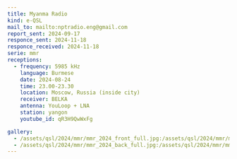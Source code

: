 ```yaml
---
title: Myanma Radio
kind: e-QSL
mail_to: mailto:nptradio.eng@gmail.com
report_sent: 2024-09-17
responce_sent: 2024-11-18
responce_received: 2024-11-18
serie: mmr
receptions:
  - frequency: 5985 kHz
    language: Burmese
    date: 2024-08-24
    time: 23.00-23.30
    location: Moscow, Russia (inside city)
    receiver: BELKA
    antenna: YouLoop + LNA
    station: yangon
    youtube_id: qR3H9QwWxFg

gallery:
  - /assets/qsl/2024/mmr/mmr_2024_front_full.jpg:/assets/qsl/2024/mmr/mmr_2024_front_small.jpg
  - /assets/qsl/2024/mmr/mmr_2024_back_full.jpg:/assets/qsl/2024/mmr/mmr_2024_back_small.jpg
---
```

